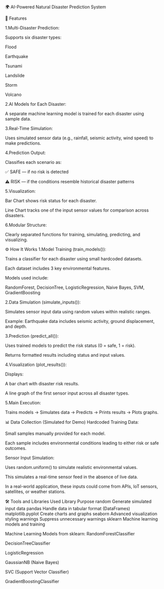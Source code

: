 🌍 AI-Powered Natural Disaster Prediction System

📌 Features

1.Multi-Disaster Prediction:

Supports six disaster types:

Flood

Earthquake

Tsunami

Landslide

Storm

Volcano

2.AI Models for Each Disaster:

A separate machine learning model is trained for each disaster using sample data.

3.Real-Time Simulation:

Uses simulated sensor data (e.g., rainfall, seismic activity, wind speed) to make predictions.

4.Prediction Output:

Classifies each scenario as:

✅ SAFE — if no risk is detected

⚠ RISK — if the conditions resemble historical disaster patterns

5.Visualization:

Bar Chart shows risk status for each disaster.

Line Chart tracks one of the input sensor values for comparison across disasters.

6.Modular Structure:

Clearly separated functions for training, simulating, predicting, and visualizing.

⚙️ How It Works 1.Model Training (train_models()):

Trains a classifier for each disaster using small hardcoded datasets.

Each dataset includes 3 key environmental features.

Models used include:

RandomForest, DecisionTree, LogisticRegression, Naive Bayes, SVM, GradientBoosting

2.Data Simulation (simulate_inputs()):

Simulates sensor input data using random values within realistic ranges.

Example: Earthquake data includes seismic activity, ground displacement, and depth.

3.Prediction (predict_all()):

Uses trained models to predict the risk status (0 = safe, 1 = risk).

Returns formatted results including status and input values.

4.Visualization (plot_results()):

Displays:

A bar chart with disaster risk results.

A line graph of the first sensor input across all disaster types.

5.Main Execution:

Trains models → Simulates data → Predicts → Prints results → Plots graphs.

📊 Data Collection (Simulated for Demo) Hardcoded Training Data:

Small samples manually provided for each model.

Each sample includes environmental conditions leading to either risk or safe outcomes.

Sensor Input Simulation:

Uses random.uniform() to simulate realistic environmental values.

This simulates a real-time sensor feed in the absence of live data.

In a real-world application, these inputs could come from APIs, IoT sensors, satellites, or weather stations.

🛠 Tools and Libraries Used Library Purpose random Generate simulated input data pandas Handle data in tabular format (DataFrames) matplotlib.pyplot Create charts and graphs seaborn Advanced visualization styling warnings Suppress unnecessary warnings sklearn Machine learning models and training

Machine Learning Models from sklearn: RandomForestClassifier

DecisionTreeClassifier

LogisticRegression

GaussianNB (Naive Bayes)

SVC (Support Vector Classifier)

GradientBoostingClassifier
